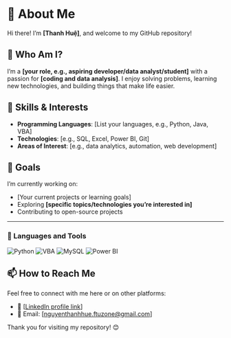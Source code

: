 # 👋 About Me  

Hi there! I’m **[Thanh Huệ]**, and welcome to my GitHub repository!  

## 🌟 Who Am I?  
I’m a **[your role, e.g., aspiring developer/data analyst/student]** with a passion for **[coding and data analysis]**. I enjoy solving problems, learning new technologies, and building things that make life easier.  

## 🔧 Skills & Interests  
- **Programming Languages**: [List your languages, e.g., Python, Java, VBA]  
- **Technologies**: [e.g., SQL, Excel, Power BI, Git]  
- **Areas of Interest**: [e.g., data analytics, automation, web development]  

## 🚀 Goals  
I’m currently working on:  
- [Your current projects or learning goals]  
- Exploring **[specific topics/technologies you’re interested in]**  
- Contributing to open-source projects  

---
### 🧰 Languages and Tools

![Python](https://img.shields.io/badge/Python-3776AB?style=for-the-badge&logo=python&logoColor=white)
![VBA](https://img.shields.io/badge/VBA-217346?style=for-the-badge&logo=microsoft-excel&logoColor=white)
![MySQL](https://img.shields.io/badge/MySQL-00000F?style=for-the-badge&logo=mysql&logoColor=white)
![Power BI](https://img.shields.io/badge/Power%20BI-F2C811?style=for-the-badge&logo=powerbi&logoColor=black)
<br />

## 📫 How to Reach Me  
Feel free to connect with me here or on other platforms:  
- 🔗 [[LinkedIn profile link](https://www.linkedin.com/in/nguy%E1%BB%85n-thanh-hu%E1%BB%87-80497a237/)]  
- 📧 Email: [nguyenthanhhue.ftuzone@gmail.com]

 Thank you for visiting my repository! 😊  
